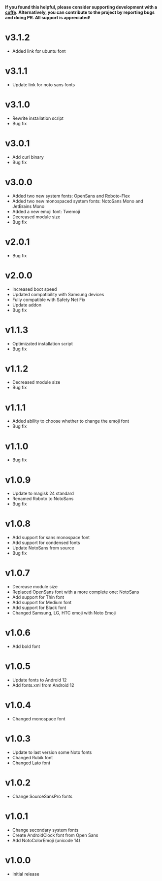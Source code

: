 **If you found this helpful, please consider supporting development with a [coffe](https://www.paypal.me/f3ff0). Alternatively, you can contribute to the project by reporting bugs and doing PR. All support is appreciated!**

# v3.1.2
- Added link for ubuntu font

# v3.1.1

- Update link for noto sans fonts

# v3.1.0

- Rewrite installation script
- Bug fix

# v3.0.1

- Add curl binary
- Bug fix

# v3.0.0

- Added two new system fonts: OpenSans and Roboto-Flex
- Added two new monospaced system fonts: NotoSans Mono and JetBrains Mono
- Added a new emoji font: Twemoji
- Decreased module size
- Bug fix

# v2.0.1

- Bug fix

# v2.0.0

- Increased boot speed
- Updated compatibility with Samsung devices
- Fully compatible with Safety Net Fix
- Update addon
- Bug fix

# v1.1.3

- Optimizated installation script
- Bug fix

# v1.1.2

- Decreased module size
- Bug fix

# v1.1.1

- Added ability to choose whether to change the emoji font
- Bug fix

# v1.1.0

- Bug fix

# v1.0.9

- Update to magisk 24 standard
- Renamed Roboto to NotoSans
- Bug fix

# v1.0.8

- Add support for sans monospace font
- Add support for condensed fonts
- Update NotoSans from source
- Bug fix

# v1.0.7

- Decrease module size
- Replaced OpenSans font with a more complete one: NotoSans
- Add support for Thin font
- Add support for Medium font
- Add support for Black font
- Changed Samsung, LG, HTC emoji with Noto Emoji

# v1.0.6

- Add bold font

# v1.0.5

- Update fonts to Android 12
- Add fonts.xml from Android 12

# v1.0.4

- Changed monospace font

# v1.0.3

- Update to last version some Noto fonts
- Changed Rubik font
- Changed Lato font

# v1.0.2

- Change SourceSansPro fonts

# v1.0.1

- Change secondary system fonts
- Create AndroidClock font from Open Sans
- Add NotoColorEmoji (unicode 14)

# v1.0.0

- Initial release
